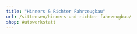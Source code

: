 ```yaml
---
title: "Hinners & Richter Fahrzeugbau"
url: /sittensen/hinners-und-richter-fahrzeugbau/
shop: Autowerkstatt
---
```

